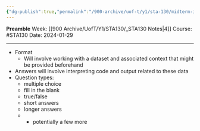 ```yaml
---
{"dg-publish":true,"permalink":"/900-archive/uof-t/y1/sta-130/midterm-info/","created":"2024-01-29T10:17:34.401-08:00","updated":"2024-01-29T10:20:26.972-08:00"}
---
```


**Preamble**
Week: [[900 Archive/UofT/Y1/STA130/_STA130 Notes\|4]]
Course: #STA130
Date: 2024-01-29

---

- Format
	- Will involve working with a dataset and associated context that might be provided beforehand
- Answers will involve interpreting code and output related to these data
- Question types:
	- multiple choice
	- fill in the blank
	- true/false
	- short answers
	- longer answers
	- + potentially a few more
